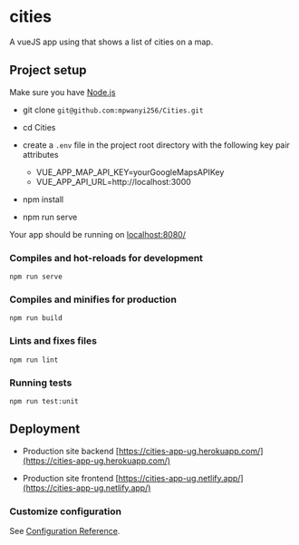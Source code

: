 # cities
A vueJS app using that shows a list of cities on a map.

## Project setup
Make sure you have [Node.js](https://nodejs.org/en/)

- git clone `git@github.com:mpwanyi256/Cities.git`
- cd Cities
- create a `.env` file in the project root directory with the following key pair attributes
    - VUE_APP_MAP_API_KEY=yourGoogleMapsAPIKey
    - VUE_APP_API_URL=http://localhost:3000

- npm install
- npm run serve

Your app should be running on [localhost:8080/](http://localhost:8080/)

### Compiles and hot-reloads for development
```
npm run serve
```

### Compiles and minifies for production
```
npm run build
```

### Lints and fixes files
```
npm run lint
```

### Running tests
```
npm run test:unit
```

## Deployment
- Production site backend [https://cities-app-ug.herokuapp.com/](https://cities-app-ug.herokuapp.com/)

- Production site frontend [https://cities-app-ug.netlify.app/](https://cities-app-ug.netlify.app/)


### Customize configuration
See [Configuration Reference](https://cli.vuejs.org/config/).
